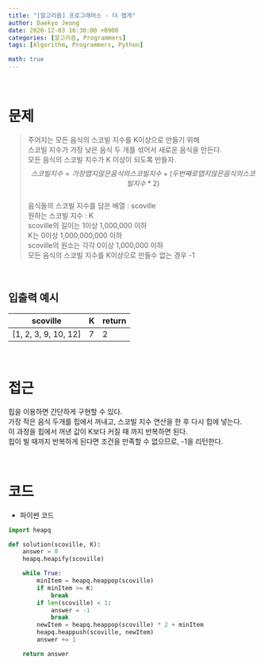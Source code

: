 ```yaml
---
title: "[알고리즘] 프로그래머스 - 더 맵게"
author: Daekyo Jeong
date: 2020-12-03 16:30:00 +0900
categories: [알고리즘, Programmers]
tags: [Algorithm, Programmers, Python]

math: true
---
```



<br/>

# **문제**


> 주어지는 모든 음식의 스코빌 지수를 K이상으로 만들기 위해  
> 스코빌 지수가 가장 낮은 음식 두 개를 섞어서 새로운 음식을 만든다.   
> 모든 음식의 스코빌 지수가 K 이상이 되도록 만들자.         
> $$스코빌 지수 = 가장 맵지 않은 음식의 스코빌 지수 + (두 번째로 맵지 않은 음식의 스코빌 지수 * 2)$$   
> 음식들의 스코빌 지수를 담은 배열 : scoville   
> 원하는 스코빌 지수 : K   
> scoville의 길이는 1이상 1,000,000 이하      
> K는 0이상 1,000,000,000 이하   
> scoville의 원소는 각각 0이상 1,000,000 이하   
> 모든 음식의 스코빌 지수를 K이상으로 만들수 없는 경우 -1        

<br/>

## **입출력 예시**



| scoville | K | return |
|--------|---|--------|
| [1, 2, 3, 9, 10, 12] | 7 | 2 |

<br/>

# **접근**

힙을 이용하면 간단하게 구현할 수 있다.   
가장 작은 음식 두개를 힙에서 꺼내고, 스코빌 지수 연산을 한 후 다시 힙에 넣는다.   
이 과정을 힙에서 꺼낸 값이 K보다 커질 때 까지 반복하면 된다.   
힙이 빌 때까지 반복하게 된다면 조건을 만족할 수 없으므로, -1을 리턴한다.   


<br/>

# **코드**

- 파이썬 코드   

```py
import heapq

def solution(scoville, K):
    answer = 0
    heapq.heapify(scoville)

    while True:
        minItem = heapq.heappop(scoville)
        if minItem >= K:
            break
        if len(scoville) < 1:
            answer = -1
            break
        newItem = heapq.heappop(scoville) * 2 + minItem
        heapq.heappush(scoville, newItem)
        answer += 1        

    return answer
```

<br/>
